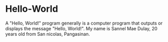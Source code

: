 # Hello-World
A "Hello, World!" program generally is a computer program that outputs or displays the message "Hello, World!".
My name is Sannel Mae Dulay, 20 years old from San nicolas, Pangasinan.
